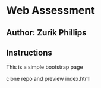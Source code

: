 # Web Assessment
## Author: Zurik Phillips
## Instructions
This is a simple bootstrap page

clone repo and preview index.html

